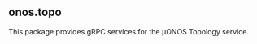 <!--
SPDX-FileCopyrightText: 2020-present Open Networking Foundation <info@opennetworking.org>
SPDX-License-Identifier: Apache-2.0
-->
## onos.topo

This package provides gRPC services for the µONOS Topology service.
